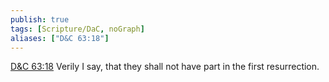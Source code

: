 ```yaml
---
publish: true
tags: [Scripture/DaC, noGraph]
aliases: ["D&C 63:18"]
---
```

[D&C 63:18](https://churchofjesuschrist.org/study/scriptures/dc-testament/dc/63?lang=eng&id=p18#p18) Verily I say, that they shall not have part in the first resurrection.
